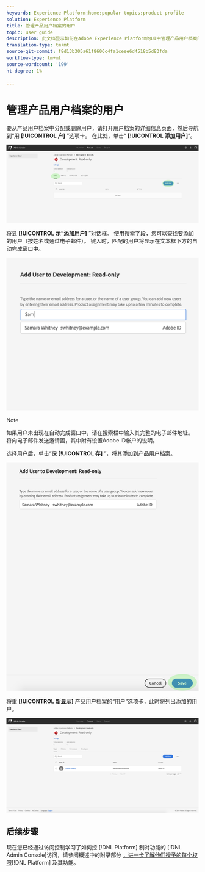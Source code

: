 ```yaml
---
keywords: Experience Platform;home;popular topics;product profile
solution: Experience Platform
title: 管理产品用户档案的用户
topic: user guide
description: 此文档显示如何在Adobe Experience Platform的UI中管理产品用户档案的用户。
translation-type: tm+mt
source-git-commit: f8d13b305a61f8606c4fa1ceee6d4518b5d83fda
workflow-type: tm+mt
source-wordcount: '199'
ht-degree: 1%

---
```



# 管理产品用户档案的用户

要从产品用户档案中分配或删除用户，请打开用户档案的详细信息页面，然后导航到“用 **[!UICONTROL 户]** ”选项卡。 在此处，单击“ **[!UICONTROL 添加用户]**”。

![add-users-button](../images/add-users-button.png)

将显 **[!UICONTROL 示“添加用户]** ”对话框。 使用搜索字段，您可以查找要添加的用户（按姓名或通过电子邮件）。 键入时，匹配的用户将显示在文本框下方的自动完成窗口中。

![添加用户自动完成](../images/add-user-autocomplete.png)

>[!NOTE]
>
>如果用户未出现在自动完成窗口中，请在搜索栏中输入其完整的电子邮件地址。 将向电子邮件发送邀请函，其中附有设置Adobe ID帐户的说明。

选择用户后，单击“保 **[!UICONTROL 存]** ”，将其添加到产品用户档案。

![添加用户保存](../images/add-user-save.png)

将重 **[!UICONTROL 新显示]** 产品用户档案的“用户”选项卡，此时将列出添加的用户。

![用户添加](../images/user-added.png)

## 后续步骤

现在您已经通过访问控制学习了如何控 [!DNL Platform] 制对功能的 [!DNL Admin Console]访问，请参阅概述中的附录部分 [，进一步了解他们授予的每个权限](../home.md)[!DNL Platform] 及其功能。